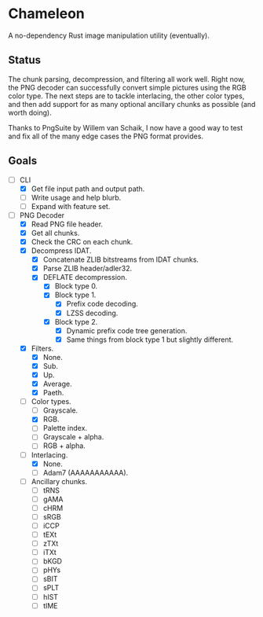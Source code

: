 # Chameleon

A no-dependency Rust image manipulation utility (eventually).

## Status

The chunk parsing, decompression, and filtering all work well. Right now, the
PNG decoder can successfully convert simple pictures using the RGB color type.
The next steps are to tackle interlacing, the other color types, and then add
support for as many optional ancillary chunks as possible (and worth doing).

Thanks to PngSuite by Willem van Schaik, I now have a good way to test and fix
all of the many edge cases the PNG format provides.

## Goals

- [ ] CLI
  - [x] Get file input path and output path.
  - [ ] Write usage and help blurb.
  - [ ] Expand with feature set.
- [ ] PNG Decoder
  - [x] Read PNG file header.
  - [x] Get all chunks.
  - [x] Check the CRC on each chunk.
  - [x] Decompress IDAT.
    - [x] Concatenate ZLIB bitstreams from IDAT chunks.
    - [x] Parse ZLIB header/adler32.
    - [x] DEFLATE decompression.
      - [x] Block type 0.
      - [x] Block type 1.
        - [x] Prefix code decoding.
        - [x] LZSS decoding.
      - [x] Block type 2.
        - [x] Dynamic prefix code tree generation.
        - [x] Same things from block type 1 but slightly different.
  - [x] Filters.
    - [x] None.
    - [x] Sub.
    - [x] Up.
    - [x] Average.
    - [x] Paeth.
  - [ ] Color types.
    - [ ] Grayscale.
    - [x] RGB.
    - [ ] Palette index.
    - [ ] Grayscale + alpha.
    - [ ] RGB + alpha.
  - [ ] Interlacing.
    - [x] None.
    - [ ] Adam7 (AAAAAAAAAAA).
  - [ ] Ancillary chunks.
    - [ ] tRNS
    - [ ] gAMA
    - [ ] cHRM
    - [ ] sRGB
    - [ ] iCCP
    - [ ] tEXt
    - [ ] zTXt
    - [ ] iTXt
    - [ ] bKGD
    - [ ] pHYs
    - [ ] sBIT
    - [ ] sPLT
    - [ ] hIST
    - [ ] tIME
